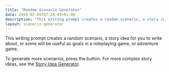 ```yaml
---
title: "Random Scenario Generator"
date: 2020-07-05T07:28:49+01:00
description: "This writing prompt creates a random scenario, a story idea for you to write about."
layout: scenario-generator
---
```


This writing prompt creates a random scenario, a story idea for you to write about, or some will be useful as goals in a roleplaying game, or adventure game.

To generate more scenarios, press the button. For more complex story ideas, see the <a href="/story-idea-generator/">Story Idea Generator</a>.
